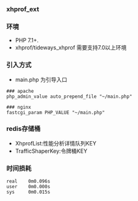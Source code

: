 ### xhprof_ext

### 环境

- PHP 7.1+.
- xhprof/tideways_xhprof 需要支持7.0以上环境


### 引入方式
- main.php 为引导入口

 ```shell script
### apache
php_admin_value auto_prepend_file "~/main.php"

### nginx 
fastcgi_param PHP_VALUE "~/main.php"
```

### redis存储桶
- XhprofList:性能分析详情队列KEY
- TrafficShaperKey:令牌桶KEY


### 时间损耗
```shell script
real    0m0.096s
user    0m0.000s
sys     0m0.015s
```